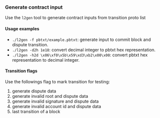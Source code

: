 ### Generate contract input

Use the `l2gen` tool to generate contract inputs from transition proto list

#### Usage examples

- `./l2gen -f pbtxt/example.pbtxt`: generate input to commit block and dispute transition.
- `./l2gen -d2h 1e18`: convert decimal integer to pbtxt hex representation.
- `./l2gen -h2d \x06\xf0\x5b\x59\xd3\xb2\x00\x00`: convert pbtxt hex representation to decimal integer.

#### Transition flags

Use the followings flag to mark transition for testing:

1. generate dispute data 
2. generate invalid root and dispute data
3. generate invalid signature and dispute data
4. generate invalid account id and dispute data
99. last transition of a block
